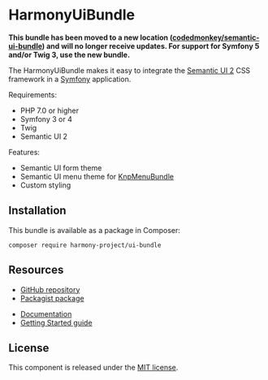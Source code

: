 HarmonyUiBundle
===============

**This bundle has been moved to a new location ([codedmonkey/semantic-ui-bundle](https://github.com/codedmonkey/semantic-ui-bundle)) and will no longer receive updates. For support for Symfony 5 and/or Twig 3, use the new bundle.**

The HarmonyUiBundle makes it easy to integrate the [Semantic UI 2][semantic-ui] CSS framework in a [Symfony][symfony] application.

Requirements:
- PHP 7.0 or higher
- Symfony 3 or 4
- Twig
- Semantic UI 2

Features:
- Semantic UI form theme
- Semantic UI menu theme for [KnpMenuBundle][knp-menu-bundle]
- Custom styling

Installation
------------
This bundle is available as a package in Composer:

    composer require harmony-project/ui-bundle

Resources
-------------
* [GitHub repository](https://github.com/harmony-project/ui-bundle)
* [Packagist package](https://packagist.org/packages/harmony-project/ui-bundle)

<!-- Line break -->

* [Documentation](http://harmony-project.io/docs/ui-bundle)
* [Getting Started guide](http://harmony-project.io/docs/ui-bundle/getting-started)

License
-------
This component is released under the [MIT license](https://github.com/harmony-project/ui-bundle/blob/master/license).

[symfony]: http://symfony.com
[semantic-ui]: https://semantic-ui.com
[knp-menu-bundle]: https://github.com/KnpLabs/KnpMenuBundle
